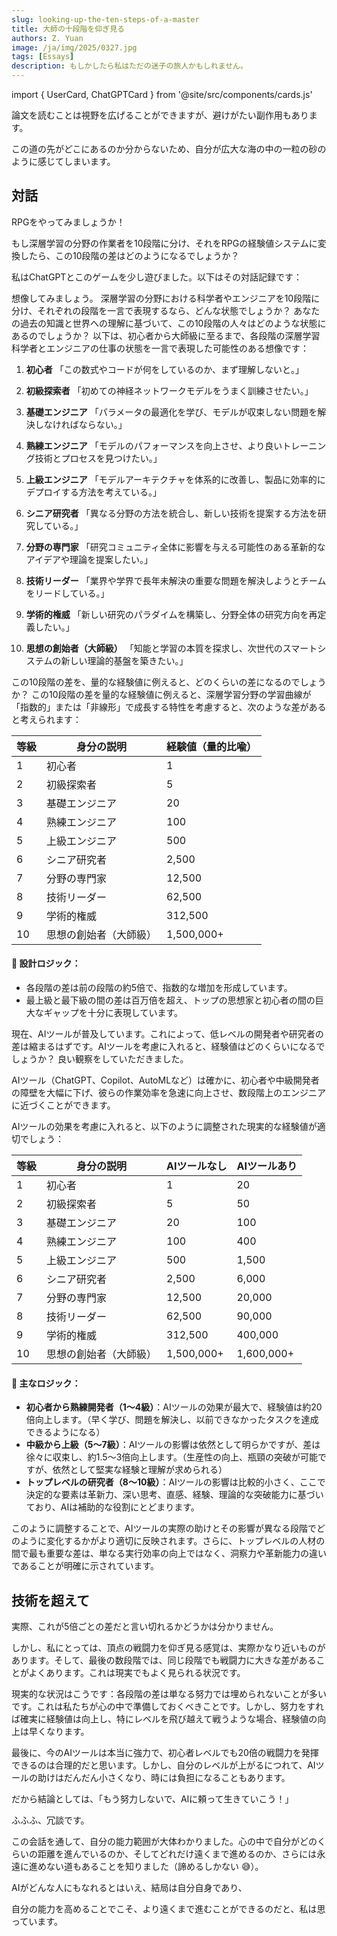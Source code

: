 ```yaml
---
slug: looking-up-the-ten-steps-of-a-master
title: 大師の十段階を仰ぎ見る
authors: Z. Yuan
image: /ja/img/2025/0327.jpg
tags: [Essays]
description: もしかしたら私はただの迷子の旅人かもしれません。
---
```


import { UserCard, ChatGPTCard } from '@site/src/components/cards.js'

論文を読むことは視野を広げることができますが、避けがたい副作用もあります。

この道の先がどこにあるのか分からないため、自分が広大な海の中の一粒の砂のように感じてしまいます。

<!-- truncate -->

## 対話

RPGをやってみましょうか！

もし深層学習の分野の作業者を10段階に分け、それをRPGの経験値システムに変換したら、この10段階の差はどのようになるでしょうか？

私はChatGPTとこのゲームを少し遊びました。以下はその対話記録です：

<UserCard>
想像してみましょう。
深層学習の分野における科学者やエンジニアを10段階に分け、それぞれの段階を一言で表現するなら、どんな状態でしょうか？
あなたの過去の知識と世界への理解に基づいて、この10段階の人々はどのような状態にあるのでしょうか？
</UserCard>

<ChatGPTCard>
以下は、初心者から大師級に至るまで、各段階の深層学習科学者とエンジニアの仕事の状態を一言で表現した可能性のある想像です：

1. **初心者**
「この数式やコードが何をしているのか、まず理解しないと。」

2. **初級探索者**
「初めての神経ネットワークモデルをうまく訓練させたい。」

3. **基礎エンジニア**
「パラメータの最適化を学び、モデルが収束しない問題を解決しなければならない。」

4. **熟練エンジニア**
「モデルのパフォーマンスを向上させ、より良いトレーニング技術とプロセスを見つけたい。」

5. **上級エンジニア**
「モデルアーキテクチャを体系的に改善し、製品に効率的にデプロイする方法を考えている。」

6. **シニア研究者**
「異なる分野の方法を統合し、新しい技術を提案する方法を研究している。」

7. **分野の専門家**
「研究コミュニティ全体に影響を与える可能性のある革新的なアイデアや理論を提案したい。」

8. **技術リーダー**
「業界や学界で長年未解決の重要な問題を解決しようとチームをリードしている。」

9. **学術的権威**
「新しい研究のパラダイムを構築し、分野全体の研究方向を再定義したい。」

10. **思想の創始者（大師級）**
「知能と学習の本質を探求し、次世代のスマートシステムの新しい理論的基盤を築きたい。」
</ChatGPTCard>

<UserCard>
この10段階の差を、量的な経験値に例えると、どのくらいの差になるのでしょうか？
</UserCard>

<ChatGPTCard>
この10段階の差を量的な経験値に例えると、深層学習分野の学習曲線が「指数的」または「非線形」で成長する特性を考慮すると、次のような差があると考えられます：

| 等級 | 身分の説明                | 経験値（量的比喩） |
|------|--------------------------|-------------------|
| 1    | 初心者                    | 1                 |
| 2    | 初級探索者                | 5                 |
| 3    | 基礎エンジニア            | 20                |
| 4    | 熟練エンジニア            | 100               |
| 5    | 上級エンジニア            | 500               |
| 6    | シニア研究者             | 2,500             |
| 7    | 分野の専門家             | 12,500            |
| 8    | 技術リーダー             | 62,500            |
| 9    | 学術的権威               | 312,500           |
| 10   | 思想の創始者（大師級）    | 1,500,000+        |

#### 🔑 設計ロジック：
- 各段階の差は前の段階の約5倍で、指数的な増加を形成しています。
- 最上級と最下級の間の差は百万倍を超え、トップの思想家と初心者の間の巨大なギャップを十分に表現しています。
</ChatGPTCard>

<UserCard>
現在、AIツールが普及しています。これによって、低レベルの開発者や研究者の差は縮まるはずです。AIツールを考慮に入れると、経験値はどのくらいになるでしょうか？
</UserCard>

<ChatGPTCard>
良い観察をしていただきました。

AIツール（ChatGPT、Copilot、AutoMLなど）は確かに、初心者や中級開発者の障壁を大幅に下げ、彼らの作業効率を急速に向上させ、数段階上のエンジニアに近づくことができます。

AIツールの効果を考慮に入れると、以下のように調整された現実的な経験値が適切でしょう：

| 等級 | 身分の説明               | AIツールなし | AIツールあり |
|------|--------------------------|-------------|-------------|
| 1    | 初心者                   | 1           | 20          |
| 2    | 初級探索者               | 5           | 50          |
| 3    | 基礎エンジニア           | 20          | 100         |
| 4    | 熟練エンジニア           | 100         | 400         |
| 5    | 上級エンジニア           | 500         | 1,500       |
| 6    | シニア研究者            | 2,500       | 6,000       |
| 7    | 分野の専門家            | 12,500      | 20,000      |
| 8    | 技術リーダー            | 62,500      | 90,000      |
| 9    | 学術的権威              | 312,500     | 400,000     |
| 10   | 思想の創始者（大師級）   | 1,500,000+  | 1,600,000+  |

#### 🔑 主なロジック：

- **初心者から熟練開発者（1〜4級）**：AIツールの効果が最大で、経験値は約20倍向上します。（早く学び、問題を解決し、以前できなかったタスクを達成できるようになる）
- **中級から上級（5〜7級）**：AIツールの影響は依然として明らかですが、差は徐々に収束し、約1.5〜3倍向上します。（生産性の向上、瓶頸の突破が可能ですが、依然として堅実な経験と理解が求められる）
- **トップレベルの研究者（8〜10級）**：AIツールの影響は比較的小さく、ここで決定的な要素は革新力、深い思考、直感、経験、理論的な突破能力に基づいており、AIは補助的な役割にとどまります。

このように調整することで、AIツールの実際の助けとその影響が異なる段階でどのように変化するかがより適切に反映されます。さらに、トップレベルの人材の間で最も重要な差は、単なる実行効率の向上ではなく、洞察力や革新能力の違いであることが明確に示されています。
</ChatGPTCard>

## 技術を超えて

実際、これが5倍ごとの差だと言い切れるかどうかは分かりません。

しかし、私にとっては、頂点の戦闘力を仰ぎ見る感覚は、実際かなり近いものがあります。そして、最後の数段階では、同じ段階でも戦闘力に大きな差があることがよくあります。これは現実でもよく見られる状況です。

現実的な状況はこうです：各段階の差は単なる努力では埋められないことが多いです。これは私たちが心の中で準備しておくべきことです。しかし、努力をすれば確実に経験値は向上し、特にレベルを飛び越えて戦うような場合、経験値の向上は早くなります。

最後に、今のAIツールは本当に強力で、初心者レベルでも20倍の戦闘力を発揮できるのは合理的だと思います。しかし、自分のレベルが上がるにつれて、AIツールの助けはだんだん小さくなり、時には負担になることもあります。

だから結論としては、「もう努力しないで、AIに頼って生きていこう！」

ふふふ、冗談です。

この会話を通して、自分の能力範囲が大体わかりました。心の中で自分がどのくらいの距離を進んでいるのか、そしてどれだけ遠くまで進めるのか、さらには永遠に進めない道もあることを知りました（諦めるしかない 😅）。

AIがどんな人にもなれるとはいえ、結局は自分自身であり、

自分の能力を高めることでこそ、より遠くまで進むことができるのだと、私は思っています。